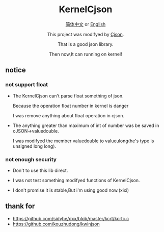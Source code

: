 <div align="center">

# KernelCjson

[简体中文](README-zh.md) or [English](README.md)  

This project was modifyed by [Cjson](https://github.com/DaveGamble/cJSON).

That is a good json library.

Then now,It can running on kernel!

</div>

## notice
### not support float
- The KernelCjson can't parse float something of json.

  Because the operation float number in kernel is danger
  
  I was remove anything about float operation in cjson.

- The anything greater than maximum of int of number was be saved in cJSON->valuedouble.
  
  I was modifyed the member valuedouble to valueulong(he's type is unsigned long long).

### not enough security
- Don't to use this lib direct.

- I was not test something modifyed functions of KernelCjson.

- I don't promise it is stable,But i'm using good now.(xixi)

## thank for
- https://github.com/sidyhe/dxx/blob/master/kcrt/kcrtc.c
- https://github.com/kouzhudong/kwinjson
